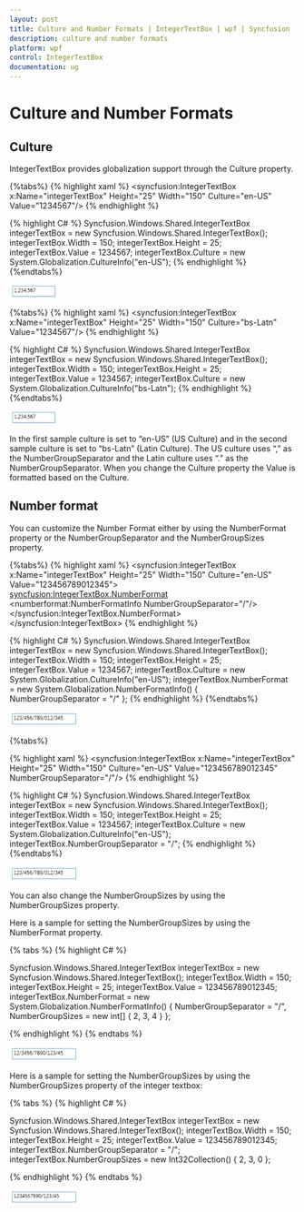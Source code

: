 ```yaml
---
layout: post
title: Culture and Number Formats | IntegerTextBox | wpf | Syncfusion
description: culture and number formats
platform: wpf
control: IntegerTextBox 
documentation: ug
---
```


# Culture and Number Formats

## Culture

IntegerTextBox provides globalization support through the Culture property. 

{%tabs%}
{% highlight xaml %} 
<syncfusion:IntegerTextBox x:Name="integerTextBox" Height="25" Width="150" Culture="en-US" Value="1234567"/>
{% endhighlight %}

{% highlight C# %} 
Syncfusion.Windows.Shared.IntegerTextBox integerTextBox = new Syncfusion.Windows.Shared.IntegerTextBox();
integerTextBox.Width = 150;
integerTextBox.Height = 25;
integerTextBox.Value = 1234567;
integerTextBox.Culture = new System.Globalization.CultureInfo("en-US");
{% endhighlight %}
{%endtabs%}



![](Culture-and-Number-Formats_images/Culture-and-Number-Formats_img1.png)


{%tabs%}
{% highlight xaml %} 
<syncfusion:IntegerTextBox x:Name="integerTextBox" Height="25" Width="150"  Culture="bs-Latn" Value="1234567"/>
{% endhighlight %}

{% highlight C# %} 
Syncfusion.Windows.Shared.IntegerTextBox integerTextBox = new Syncfusion.Windows.Shared.IntegerTextBox();
integerTextBox.Width = 150;
integerTextBox.Height = 25;
integerTextBox.Value = 1234567;
integerTextBox.Culture = new System.Globalization.CultureInfo("bs-Latn");
{% endhighlight %}
{%endtabs%}



![](Culture-and-Number-Formats_images/Culture-and-Number-Formats_img2.png)



In the first sample culture is set to “en-US” (US Culture) and in the second sample culture is set to “bs-Latn” (Latin Culture). The US culture uses “,” as the NumberGroupSeparator and the Latin culture uses “.” as the NumberGroupSeparator. When you change the Culture property the Value is formatted based on the Culture.

## Number format

You can customize the Number Format either by using the NumberFormat property or the NumberGroupSeparator and the NumberGroupSizes property.

{%tabs%}
{% highlight xaml %}
<syncfusion:IntegerTextBox x:Name="integerTextBox" Height="25" Width="150"   Culture="en-US" Value="123456789012345">  
<syncfusion:IntegerTextBox.NumberFormat>        
<numberformat:NumberFormatInfo NumberGroupSeparator="/"/>    
</syncfusion:IntegerTextBox.NumberFormat>
</syncfusion:IntegerTextBox>
{% endhighlight %}

{% highlight C# %} 
Syncfusion.Windows.Shared.IntegerTextBox integerTextBox = new Syncfusion.Windows.Shared.IntegerTextBox();
integerTextBox.Width = 150;
integerTextBox.Height = 25;
integerTextBox.Value = 1234567;
integerTextBox.Culture = new System.Globalization.CultureInfo("en-US");
integerTextBox.NumberFormat = new System.Globalization.NumberFormatInfo() 
{                                   
NumberGroupSeparator = "/" 
};
{% endhighlight %}
{%endtabs%}



![](Culture-and-Number-Formats_images/Culture-and-Number-Formats_img3.png)

{%tabs%}

{% highlight xaml %} 
<syncfusion:IntegerTextBox x:Name="integerTextBox" Height="25" Width="150" Culture="en-US" Value="123456789012345" NumberGroupSeparator="/"/>
{% endhighlight %}

{% highlight C# %} 
Syncfusion.Windows.Shared.IntegerTextBox integerTextBox = new Syncfusion.Windows.Shared.IntegerTextBox();
integerTextBox.Width = 150;
integerTextBox.Height = 25;
integerTextBox.Value = 1234567;
integerTextBox.Culture = new System.Globalization.CultureInfo("en-US");
integerTextBox.NumberGroupSeparator = "/";
{% endhighlight %}
{%endtabs%}



![](Culture-and-Number-Formats_images/Culture-and-Number-Formats_img4.png)



You can also change the NumberGroupSizes by using the NumberGroupSizes property.

Here is a sample for setting the NumberGroupSizes by using the NumberFormat property.

{% tabs %}
{% highlight C# %}

Syncfusion.Windows.Shared.IntegerTextBox integerTextBox = new Syncfusion.Windows.Shared.IntegerTextBox();
integerTextBox.Width = 150;
integerTextBox.Height = 25;
integerTextBox.Value = 123456789012345;
integerTextBox.NumberFormat = new System.Globalization.NumberFormatInfo() { 
                              NumberGroupSeparator = "/", 
                              NumberGroupSizes = new int[] { 2, 3, 4 } };

{% endhighlight %}
{% endtabs %}

![](Culture-and-Number-Formats_images/Culture-and-Number-Formats_img5.png)



Here is a sample for setting the NumberGroupSizes by using the NumberGroupSizes property of the integer textbox:

{% tabs %}
{% highlight C# %}

Syncfusion.Windows.Shared.IntegerTextBox integerTextBox = new Syncfusion.Windows.Shared.IntegerTextBox();
integerTextBox.Width = 150;
integerTextBox.Height = 25;
integerTextBox.Value = 123456789012345;
integerTextBox.NumberGroupSeparator = "/";
integerTextBox.NumberGroupSizes = new Int32Collection() { 2, 3, 0 };

{% endhighlight %}
{% endtabs %}

![](Culture-and-Number-Formats_images/Culture-and-Number-Formats_img6.png)
